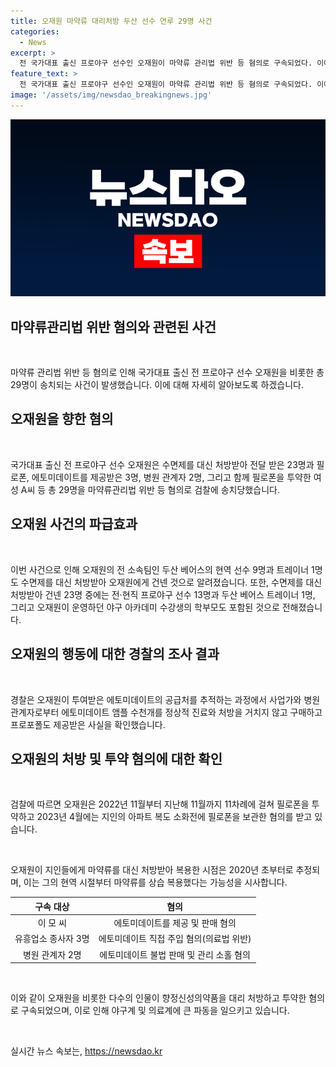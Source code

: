 ```yaml
---
title: 오재원 마약류 대리처방 두산 선수 연루 29명 사건
categories:
  - News
excerpt: >
  전 국가대표 출신 프로야구 선수인 오재원이 마약류 관리법 위반 등 혐의로 구속되었다. 이에 관련된 29명이 검찰에 송치됐는데, 이중 3명은 구속 상태로 이후 조사가 이루어졌다. 이 사건은 두산 베어스의 현역 선수 9명과 트레이너 1명이 수면제를 대신 처방받아 오재원에게 건넨 것으로 알려져 큰 충격을 주고 있다. 이로 인해 야구계와 팬들 사이에 큰 파장을 일으키고 있으며, 사건은 계속 수사 중이다.
feature_text: >
  전 국가대표 출신 프로야구 선수인 오재원이 마약류 관리법 위반 등 혐의로 구속되었다. 이에 관련된 29명이 검찰에 송치됐는데, 이중 3명은 구속 상태로 이후 조사가 이루어졌다. 이 사건은 두산 베어스의 현역 선수 9명과 트레이너 1명이 수면제를 대신 처방받아 오재원에게 건넨 것으로 알려져 큰 충격을 주고 있다. 이로 인해 야구계와 팬들 사이에 큰 파장을 일으키고 있으며, 사건은 계속 수사 중이다.
image: '/assets/img/newsdao_breakingnews.jpg'
---
```


<p><img src="/assets/img/newsdao_breakingnews.jpg" alt="cryptoinkorea 속보" /></p>

<h2 data-ke-size="size26">마약류관리법 위반 혐의와 관련된 사건</h2>

<p data-ke-size="size16">&nbsp;</p>

<p>마약류 관리법 위반 등 혐의로 인해 국가대표 출신 전 프로야구 선수 오재원을 비롯한 총 29명이 송치되는 사건이 발생했습니다. 이에 대해 자세히 알아보도록 하겠습니다.</p>

<h2 data-ke-size="size26">오재원을 향한 혐의</h2>

<p data-ke-size="size16">&nbsp;</p>

<p>국가대표 출신 전 프로야구 선수 오재원은 수면제를 대신 처방받아 전달 받은 23명과 필로폰, 에토미데이트를 제공받은 3명, 병원 관계자 2명, 그리고 함께 필로폰을 투약한 여성 A씨 등 총 29명을 마약류관리법 위반 등 혐의로 검찰에 송치당했습니다.</p>

<h2 data-ke-size="size26">오재원 사건의 파급효과</h2>

<p data-ke-size="size16">&nbsp;</p>

<p>이번 사건으로 인해 오재원의 전 소속팀인 두산 베어스의 현역 선수 9명과 트레이너 1명도 수면제를 대신 처방받아 오재원에게 건넨 것으로 알려졌습니다. 또한, 수면제를 대신 처방받아 건넨 23명 중에는 전·현직 프로야구 선수 13명과 두산 베어스 트레이너 1명, 그리고 오재원이 운영하던 야구 아카데미 수강생의 학부모도 포함된 것으로 전해졌습니다. </p>

<h2 data-ke-size="size26">오재원의 행동에 대한 경찰의 조사 결과</h2>

<p data-ke-size="size16">&nbsp;</p>

<p>경찰은 오재원이 투여받은 에토미데이트의 공급처를 추적하는 과정에서 사업가와 병원 관계자로부터 에토미데이트 앰플 수천개를 정상적 진료와 처방을 거치지 않고 구매하고 프로포폴도 제공받은 사실을 확인했습니다.</p>

<h2 data-ke-size="size26">오재원의 처방 및 투약 혐의에 대한 확인</h2>

<p data-ke-size="size16">&nbsp;</p>

<p>검찰에 따르면 오재원은 2022년 11월부터 지난해 11월까지 11차례에 걸쳐 필로폰을 투약하고 2023년 4월에는 지인의 아파트 복도 소화전에 필로폰을 보관한 혐의를 받고 있습니다.</p>

<p data-ke-size="size16">&nbsp;</p>

<p>오재원이 지인들에게 마약류를 대신 처방받아 복용한 시점은 2020년 초부터로 추정되며, 이는 그의 현역 시절부터 마약류를 상습 복용했다는 가능성을 시사합니다. </p>

</p>
<table>

<p><thead>
<tr>
<th style="text-align: center;">구속 대상</th>
<th style="text-align: center;">혐의</th>
</tr>
</thead>
<tbody>
<tr>
<td style="text-align: center;">이 모 씨</td>
<td style="text-align: center;">에토미데이트를 제공 및 판매 혐의</td>
</tr>
<tr>
<td style="text-align: center;">유흥업소 종사자 3명</td>
<td style="text-align: center;">에토미데이트 직접 주입 혐의(의료법 위반)</td>
</tr>
<tr>
<td style="text-align: center;">병원 관계자 2명</td>
<td style="text-align: center;">에토미데이트 불법 판매 및 관리 소홀 혐의</td>
</tr>
</tbody>
</table></p>

<p data-ke-size="size16">&nbsp;</p>

<p>이와 같이 오재원을 비롯한 다수의 인물이 향정신성의약품을 대리 처방하고 투약한 혐의로 구속되었으며, 이로 인해 야구계 및 의료계에 큰 파동을 일으키고 있습니다.</p>

<p data-ke-size="size16">&nbsp;</p>
실시간 뉴스 속보는, <a href="https://newsdao.kr" rel="dofollow">https://newsdao.kr</a>


